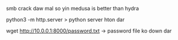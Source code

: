 
smb crack daw mal so yin medusa is better than hydra


python3 -m http.server   > python server hton dar
 
wget http://10.0.0.1:8000/password.txt   -> password file ko down dar

